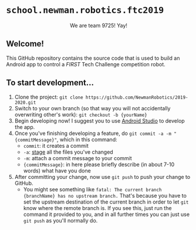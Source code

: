 # `school.newman.robotics.ftc2019`

<center>
We are team 9725! Yay!
</center>

## Welcome!
This GitHub repository contains the source code that is used to build an Android app to control a *FIRST* Tech Challenge competition robot.

## To start development...
1. Clone the project: `git clone https://github.com/NewmanRobotics/2019-2020.git`
2. Switch to your own branch (so that way you will not accidentally overwriting other's work): `git checkout -b {yourName}`
3. Begin developing now! I suggest you to use [Android Studio](https://developer.android.com/studio) to develop the app.
4. Once you've finishing developing a feature, do `git commit -a -m "{commitMessage}"`, which in this command:
    - `commit`: it creates a commit
    - `-a`: [stage](https://softwareengineering.stackexchange.com/questions/119782/what-does-stage-mean-in-git) all the files you've changed
    - `-m`: attach a commit message to your commit
    - `{commitMessage}`: in here please briefly describe (in about 7-10 words) what have you done
5. After committing your change, now use `git push` to push your change to GitHub.
    - You might see something like `fatal: The current branch {branchName} has no upstream branch.` That's because you have to set the upstream destination of the current branch in order to let `git` know where the remote branch is. If you see this, just run the command it provided to you, and in all further times you can just use `git push` as you'll normally do.
    


